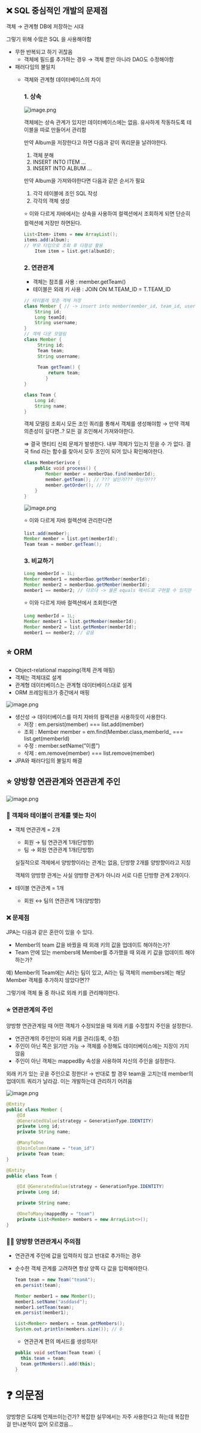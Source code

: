 ## ❌ SQL 중심적인 개발의 문제점

객체 → 관계형 DB에 저장하는 시대

그렇기 위해 수많은 SQL 을 사용해야함

- 무한 반복되고 하기 귀찮음
    - 객체에 필드를 추가하는 경우 → 객체 뿐만 아니라 DAO도 수정해야함
- 패러다임의 불일치
    - 객체와 관계형 데이터베이스의 차이

      ### 1. 상속

      ![image.png](../images/week9-jpa-1/cimage1.png)

      객체에는 상속 관계가 있지만 데이터베이스에는 없음. 유사하게 작동하도록 테이블을 따로 만들어서 관리함

      만약 Album을 저장한다고 하면 다음과 같이 쿼리문을 날려야한다.

        1. 객체 분해
        2. INSERT INTO ITEM …
        3. INSERT INTO ALBUM …

      만약 Album을 가져와야한다면 다음과 같은 순서가 필요

        1. 각각 테이블에 조인 SQL 작성
        2. 각각의 객체 생성

      ⭐ 이와 다르게 자바에서는 상속을 사용하여 컬렉션에서 조회하게 되면 단순히 컬렉션에 저장만 하면된다.

        ```java
        List<Item> items = new ArrayList();
        items.add(album);
        // 부모 타입으로 조회 후 다형성 활용
        	Item item = list.get(albumId);
        ```

      ### 2. 연관관계

        - 객체는 참조를 사용 : member.getTeam()
        - 테이블은 외래 키 사용 : JOIN ON M.TEAM_ID = T.TEAM_ID

        ```java
        // 테이블레 맞춘 객체 저장
        class Member { // -> insert into member(member_id, team_id, username) values ...
        	String id;
        	Long teamId;
        	String username;
        }
        // 객체 다운 모델링
        class Member {
        	 String id;
        	 Team team;
        	 String username;
        	 
        	 Team getTeam() {
        		 return team;
        		}
        }
        
        class Team {
        	Long id;
        	String name;
        }
        ```

      객체 모델링 조회시 모든 조인 쿼리를 통해서 객체를 생성해야함 → 만약 객체 의존성이 깊다면..? 모든 걸 조인해서 가져와야한다.

      ⇒ 결국 엔티티 신뢰 문제가 발생한다. 내부 객체가 있는지 믿을 수 가 없다. 결국 find 라는 함수를 찾아서 모두 조인이 되어 있나 확인해야한다.

        ```java
        class MemberSerivce {
        	public void process() {
        		Member member = memberDao.find(memberId);
        		member.getTeam(); // ??? 널인가??? 아닌가???
        		member.getOrder(); // ??
        	}
        }
        ```

      ![image.png](../images/week9-jpa-1/cimage2.png)

      ⭐ 이와 다르게 자바 컬렉션에 관리한다면

        ```java
        list.add(member);
        Member member = list.get(memberId);
        Team team = member.getTeam();
        ```

      ### 3. 비교하기

        ```java
        Long memberId = 1L;
        Member member1 = memberDao.getMember(memberId);
        Member member2 = memberDao.getMember(memberId);
        member1 == member2; // 다르다 -> 물론 equals 메서드로 구현할 수 있지만 귀찮음
        ```

      ⭐ 이와 다르게 자바 컬렉션에서 조회한다면

        ```java
        Long memberId = 1L;
        Member member1 = list.getMember(memberId);
        Member member2 = list.getMember(memberId);
        member1 == member2; // 같음
        ```


## ⭐ ORM

- Object-relational mapping(객체 관계 매핑)
- 객체는 객체대로 설계
- 관계형 데이터베이스는 관계형 데이터베이스대로 설계
- ORM 프레임워크가 중간에서 매핑

![image.png](../images/week9-jpa-1/cimage3.png)

- 생산성 → 데이터베이스를 마치 자바의 컬렉션을 사용하듯이 사용한다.
    - 저장 : em.persist(member) === list.add(member)
    - 조회 : Member member = em.find(Member.class,memberId_ === list.get(memberId)
    - 수정 : member.setName(”이름”)
    - 삭제 : em.remove(member) === list.remove(member)
- JPA와 패러다임의 불일치 해결



## ⭐ 양방향 연관관계와 연관관계 주인

![image.png](../images/week9-jpa-1/cimage4.png)

### 🤔 객체와 테이블이 관계를 맺는 차이

- 객체 연관관계 = 2개
    - 회원 → 팀 연관관계 1개(단방향)
    - 팀 → 회원 연관관계 1개(단방향)

  실질적으로 객체에서 양방향이라는 관계는 없음, 단뱡향 2개를 양방향이라고 지칭

  객체의 양방향 관계는 사실 양방향 관계가 아니라 서로 다른 단방향 관계 2개이다.

- 테이블 연관관계 = 1개
    - 회원 ↔ 팀의 연관관계 1개(양방향)

### ❌ 문제점

JPA는 다음과 같은 혼란이 있을 수 있다.

- Member의 team 값을 바꿨을 때 외래 키의 값을 업데이트 해야하는가?
- Team 안에 있는 members에 Member를 추가했을 때 외래 키 값을 업데이트 해야하는가?

예) Member의 Team에는 A라는 팀이 있고, A라는 팀 객체의 members에는 해당 Member 객체를 추가하지 않았다면??

그렇기에 객체 둘 중 하나로 외래 키를 관리해야한다.

### ⭐ 연관관계의 주인

양방향 연관관계일 때 어떤 객체가 수정되었을 때 외래 키를 수정할지 주인을 설정한다.

- 연관관계의 주인만이 외래 키를 관리(등록, 수정)
- 주인이 아닌 쪽은 읽기만 가능 → 객체를 수정해도 데이터베이스에는 지장이 가지 않음
- 주인이 아닌 객체는 mappedBy 속성을 사용하여 자신의 주인을 설정한다.

외래 키가 있는 곳을 주인으로 정한다! → 반대로 할 경우 team을 고치는데 member의 업데이트 쿼리가 날라감. 이는 개발하는데 관리하기 어려움

![image.png](../images/week9-jpa-1/cimage5.png)

```java
@Entity
public class Member {
    @Id
    @GeneratedValue(strategy = GenerationType.IDENTITY)
    private Long id;
    private String name;

    @ManyToOne
    @JoinColumn(name = "team_id")
    private Team team;
}

@Entity
public class Team {

    @Id @GeneratedValue(strategy = GenerationType.IDENTITY)
    private Long id;

    private String name;

    @OneToMany(mappedBy = "team")
    private List<Member> members = new ArrayList<>();
}
```

### 👨‍💻 양뱡향 연관관계시 주의점

- 연관관계 주인에 값을 입력하지 않고 반대로 추가하는 경우
- 순수한 객체 관계를 고려하면 항상 양쪽 다 값을 입력해야한다.

    ```java
    Team team = new Team("teamA");
    em.persist(team);
    
    Member member1 = new Member();
    member1.setName("asddasd");
    member1.setTeam(team);
    em.persist(member1);
    
    List<Member> members = team.getMembers();
    System.out.println(members.size()); // 0
    ```

    - 연관관계 편의 메서드를 생성하자!

    ```java
    public void setTeam(Team team) {
      this.team = team;
      team.getMembers().add(this);
    }
    ```


# ❓ 의문점

양방향은 도대체 언제쓰이는건가? 복잡한 실무에서는 자주 사용한다고 하는데 복잡한 걸 만나본적이 없어 모르겠음…
